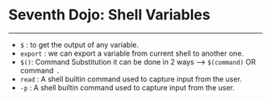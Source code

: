 # Seventh Dojo: Shell Variables
---

-  `$` : to get the output of any variable.
-  `export` : we can export a variable from current shell to another one.
-  `$()`: Command Substitution it can be done in 2 ways --> `$(command)` OR ` `command` `.
-  `read` : A shell builtin command used to capture input from the user.
-  `-p` : A shell builtin command used to capture input from the user.